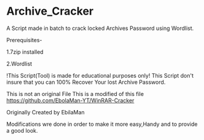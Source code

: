 # Archive_Cracker
A Script made in batch to crack locked Archives Password using Wordlist.

Prerequisites-

1.7zip installed 

2.Wordlist

!This Script(Tool) is made for educational purposes only!
This Script don't insure that you can 100% Recover Your lost Archive Password.

This is not an original File This is a modified of this file https://github.com/EbolaMan-YT/WinRAR-Cracker


Originally Created by EbilaMan


Modifications wre done in order to make it more easy,Handy and to provide a good look.
